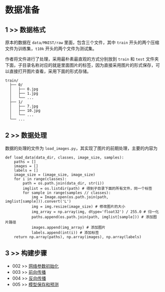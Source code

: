 # 数据准备

## 1 >> 数据格式

原本的数据在 `data/MNIST/raw` 里面，包含三个文件，其中 `train` 开头的两个压缩文件为训练集，`t10k` 开头的两个文件为测试集。

作者将文件进行了处理，采用最朴素最直观的方式分别放到 `train` 和 `test` 文件夹下面，子目录名称对应的就是里面图片的标签，因为直接采用图片的形式保存，可以直接打开图片查看，采用下面的形式存储。

```
train/
  ├── 0/
  │   ├── 0.jpg
  │   ├── 1.jpg
  │   └── ...
  ├── 1/
  │   ├── 7.jpg
  │   ├── 10.jpg
  │   └── ...
  └── ...
```

## 2 >> 数据处理

数据的处理的文件为 `load_images.py`，其实现了图片的前期处理，主要的内容为

```
def load_data(data_dir, classes, image_size, samples):
    paths = []
    images = []
    labels = []
    image_size = (image_size, image_size)
    for i in range(classes):
        path = os.path.join(data_dir, str(i))
        imglist = os.listdir(path) # 得到子目录下面的所有文件，同一个标签
        for sample in range(samples // classes):
            img = Image.open(os.path.join(path, imglist[sample])).convert('L')
            img = img.resize(image_size) # 修改图片的大小
            img_array = np.array(img, dtype='float32') / 255.0 # 归一化
            paths.append(os.path.join(path, imglist[sample])) # 添加图片路径
            images.append(img_array) # 添加图片
            labels.append(int(i)) # 添加标签
    return np.array(paths), np.array(images), np.array(labels)
```
## 3 >> 构建步骤

- 002 >> [网络参数初始化](https://github.com/fangqing408/00-MNIST/edit/master/recognition/002.md)
- 003 >> [前向传播](https://github.com/fangqing408/00-MNIST/edit/master/recognition/003.md)
- 004 >> [反向传播](https://github.com/fangqing408/00-MNIST/edit/master/recognition/004.md)
- 005 >> [模型保存和预测](https://github.com/fangqing408/00-MNIST/edit/master/recognition/005.md)
